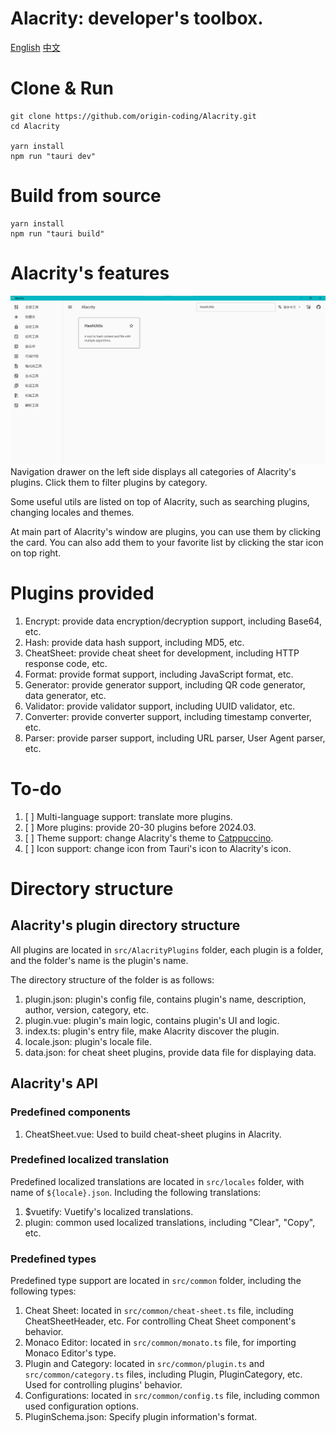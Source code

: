 # Alacrity: developer's toolbox.

[English](./README_en.md) [中文](./README.md)

# Clone & Run

```shell
git clone https://github.com/origin-coding/Alacrity.git
cd Alacrity

yarn install
npm run "tauri dev"
```

# Build from source

```shell
yarn install
npm run "tauri build"
```

# Alacrity's features

![Features](./assets/features.png)
Navigation drawer on the left side displays all categories of Alacrity's plugins.
Click them to filter plugins by category.

Some useful utils are listed on top of Alacrity, such as searching plugins, changing locales and themes.

At main part of Alacrity's window are plugins, you can use them by clicking the card.
You can also add them to your favorite list by clicking the star icon on top right.

# Plugins provided

1. Encrypt: provide data encryption/decryption support, including Base64, etc.
2. Hash: provide data hash support, including MD5, etc.
3. CheatSheet: provide cheat sheet for development, including HTTP response code, etc.
4. Format: provide format support, including JavaScript format, etc.
5. Generator: provide generator support, including QR code generator, data generator, etc.
6. Validator: provide validator support, including UUID validator, etc.
7. Converter: provide converter support, including timestamp converter, etc.
8. Parser: provide parser support, including URL parser, User Agent parser, etc.

# To-do

1. [ ] Multi-language support: translate more plugins.
2. [ ] More plugins: provide 20-30 plugins before 2024.03.
3. [ ] Theme support: change Alacrity's theme to [Catppuccino](https://github.com/catppuccin).
4. [ ] Icon support: change icon from Tauri's icon to Alacrity's icon.

# Directory structure

## Alacrity's plugin directory structure

All plugins are located in `src/AlacrityPlugins` folder, each plugin is a folder, and the folder's name is the plugin's
name.

The directory structure of the folder is as follows:

1. plugin.json: plugin's config file, contains plugin's name, description, author, version, category, etc.
2. plugin.vue: plugin's main logic, contains plugin's UI and logic.
3. index.ts: plugin's entry file, make Alacrity discover the plugin.
4. locale.json: plugin's locale file.
5. data.json: for cheat sheet plugins, provide data file for displaying data.

## Alacrity's API

### Predefined components

1. CheatSheet.vue: Used to build cheat-sheet plugins in Alacrity.

### Predefined localized translation

Predefined localized translations are located in `src/locales` folder, with name of `${locale}.json`. Including the
following translations:

1. $vuetify: Vuetify's localized translations.
2. plugin: common used localized translations, including "Clear", "Copy", etc.

### Predefined types

Predefined type support are located in `src/common` folder, including the following types:

1. Cheat Sheet: located in `src/common/cheat-sheet.ts` file, including CheatSheetHeader, etc. For controlling Cheat Sheet
   component's behavior.
2. Monaco Editor: located in `src/common/monato.ts` file, for importing Monaco Editor's type.
3. Plugin and Category: located in `src/common/plugin.ts` and `src/common/category.ts` files, including Plugin,
   PluginCategory, etc. Used for controlling plugins' behavior.
4. Configurations: located in `src/common/config.ts` file, including common used configuration options.
5. PluginSchema.json: Specify plugin information's format.
